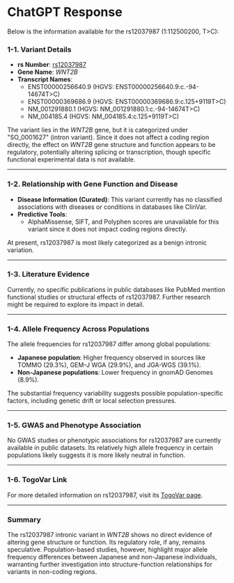 # ChatGPT Response

Below is the information available for the rs12037987 (1:112500200, T>C):

### 1-1. Variant Details
- **rs Number**: [rs12037987](https://identifiers.org/dbsnp/rs12037987)
- **Gene Name**: *WNT2B*
- **Transcript Names**: 
  - ENST00000256640.9 (HGVS: ENST00000256640.9:c.-94-14674T>C)
  - ENST00000369686.9 (HGVS: ENST00000369686.9:c.125+9119T>C)
  - NM_001291880.1 (HGVS: NM_001291880.1:c.-94-14674T>C)
  - NM_004185.4 (HGVS: NM_004185.4:c.125+9119T>C)

The variant lies in the *WNT2B* gene, but it is categorized under "SO_0001627" (intron variant). Since it does not affect a coding region directly, the effect on *WNT2B* gene structure and function appears to be regulatory, potentially altering splicing or transcription, though specific functional experimental data is not available.

---

### 1-2. Relationship with Gene Function and Disease
- **Disease Information (Curated)**: This variant currently has no classified associations with diseases or conditions in databases like ClinVar.
- **Predictive Tools**: 
  - AlphaMissense, SIFT, and Polyphen scores are unavailable for this variant since it does not impact coding regions directly.
  
At present, rs12037987 is most likely categorized as a benign intronic variation.

---

### 1-3. Literature Evidence
Currently, no specific publications in public databases like PubMed mention functional studies or structural effects of rs12037987. Further research might be required to explore its impact in detail.

---

### 1-4. Allele Frequency Across Populations
The allele frequencies for rs12037987 differ among global populations:
- **Japanese population**: Higher frequency observed in sources like TOMMO (29.3%), GEM-J WGA (29.9%), and JGA-WGS (39.1%).
- **Non-Japanese populations**: Lower frequency in gnomAD Genomes (8.9%).

The substantial frequency variability suggests possible population-specific factors, including genetic drift or local selection pressures.

---

### 1-5. GWAS and Phenotype Association
No GWAS studies or phenotypic associations for rs12037987 are currently available in public datasets. Its relatively high allele frequency in certain populations likely suggests it is more likely neutral in function.

---

### 1-6. TogoVar Link
For more detailed information on rs12037987, visit its [TogoVar page](https://jmorp.megabank.tohoku.ac.jp/search?query=1%3A112500200).

---

### Summary
The rs12037987 intronic variant in *WNT2B* shows no direct evidence of altering gene structure or function. Its regulatory role, if any, remains speculative. Population-based studies, however, highlight major allele frequency differences between Japanese and non-Japanese individuals, warranting further investigation into structure-function relationships for variants in non-coding regions.